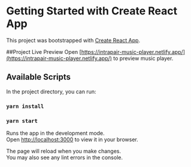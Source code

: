 # Getting Started with Create React App

This project was bootstrapped with [Create React App](https://github.com/facebook/create-react-app).

##Project Live Preview
Open [https://intrapair-music-player.netlify.app/](https://intrapair-music-player.netlify.app/) to preview music player.
## Available Scripts

In the project directory, you can run:

### `yarn install`
### `yarn start`

Runs the app in the development mode.\
Open [http://localhost:3000](http://localhost:3000) to view it in your browser.

The page will reload when you make changes.\
You may also see any lint errors in the console.

